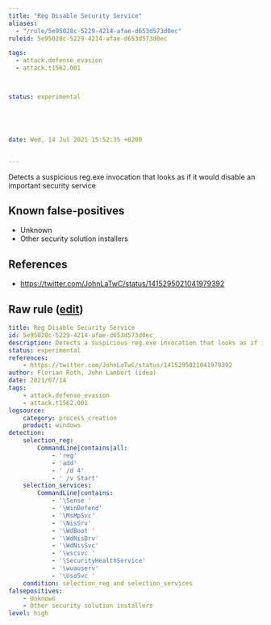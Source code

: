 ```yaml
---
title: "Reg Disable Security Service"
aliases:
  - "/rule/5e95028c-5229-4214-afae-d653d573d0ec"
ruleid: 5e95028c-5229-4214-afae-d653d573d0ec

tags:
  - attack.defense_evasion
  - attack.t1562.001



status: experimental





date: Wed, 14 Jul 2021 15:52:35 +0200


---
```


Detects a suspicious reg.exe invocation that looks as if it would disable an important security service

<!--more-->


## Known false-positives

* Unknown
* Other security solution installers



## References

* https://twitter.com/JohnLaTwC/status/1415295021041979392


## Raw rule ([edit](https://github.com/SigmaHQ/sigma/edit/master/rules/windows/process_creation/proc_creation_win_susp_reg_disable_sec_services.yml))
```yaml
title: Reg Disable Security Service
id: 5e95028c-5229-4214-afae-d653d573d0ec
description: Detects a suspicious reg.exe invocation that looks as if it would disable an important security service
status: experimental
references:
    - https://twitter.com/JohnLaTwC/status/1415295021041979392
author: Florian Roth, John Lambert (idea)
date: 2021/07/14
tags:
    - attack.defense_evasion
    - attack.t1562.001
logsource:
    category: process_creation
    product: windows
detection:
    selection_reg:
        CommandLine|contains|all:
            - 'reg'
            - 'add'
            - ' /d 4'
            - ' /v Start'
    selection_services:
        CommandLine|contains:
            - '\Sense '
            - '\WinDefend'
            - '\MsMpSvc'
            - '\NisSrv'
            - '\WdBoot '
            - '\WdNisDrv'
            - '\WdNisSvc'
            - '\wscsvc '
            - '\SecurityHealthService'
            - '\wuauserv'
            - '\UsoSvc '
    condition: selection_reg and selection_services
falsepositives:
    - Unknown
    - Other security solution installers
level: high

```
